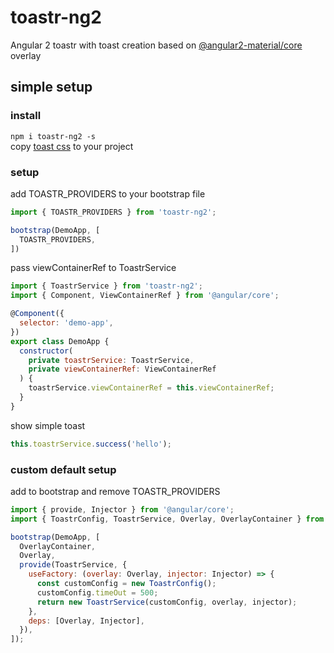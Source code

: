 # toastr-ng2
Angular 2 toastr with toast creation based on [@angular2-material/core](https://github.com/angular/material2) overlay

## simple setup
### install
```npm i toastr-ng2 -s```  
copy [toast css](https://github.com/scttcper/toastr-ng2/blob/master/src/demo-app/demo-app.scss) to your project
### setup
add TOASTR_PROVIDERS to your bootstrap file
```javascript
import { TOASTR_PROVIDERS } from 'toastr-ng2';

bootstrap(DemoApp, [
  TOASTR_PROVIDERS,
])
```
pass viewContainerRef to ToastrService
```javascript
import { ToastrService } from 'toastr-ng2';
import { Component, ViewContainerRef } from '@angular/core';

@Component({
  selector: 'demo-app',
})
export class DemoApp {
  constructor(
    private toastrService: ToastrService,
    private viewContainerRef: ViewContainerRef
  ) {
    toastrService.viewContainerRef = this.viewContainerRef;
  }
}
```
show simple toast
```javascript
this.toastrService.success('hello');
```

### custom default setup
add to bootstrap and remove TOASTR_PROVIDERS
```javascript
import { provide, Injector } from '@angular/core';
import { ToastrConfig, ToastrService, Overlay, OverlayContainer } from 'toastr-ng2';

bootstrap(DemoApp, [
  OverlayContainer,
  Overlay,
  provide(ToastrService, {
    useFactory: (overlay: Overlay, injector: Injector) => {
      const customConfig = new ToastrConfig();
      customConfig.timeOut = 500;
      return new ToastrService(customConfig, overlay, injector);
    },
    deps: [Overlay, Injector],
  }),
]);
```
